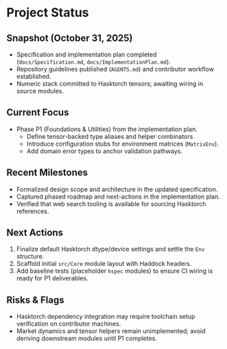 # Project Status

## Snapshot (October 31, 2025)
- Specification and implementation plan completed (`docs/Specification.md`, `docs/ImplementationPlan.md`).
- Repository guidelines published (`AGENTS.md`) and contributor workflow established.
- Numeric stack committed to Hasktorch tensors; awaiting wiring in source modules.

## Current Focus
- Phase P1 (Foundations & Utilities) from the implementation plan.
  - Define tensor-backed type aliases and helper combinators.
  - Introduce configuration stubs for environment matrices (`MatrixEnv`).
  - Add domain error types to anchor validation pathways.

## Recent Milestones
- Formalized design scope and architecture in the updated specification.
- Captured phased roadmap and next-actions in the implementation plan.
- Verified that web search tooling is available for sourcing Hasktorch references.

## Next Actions
1. Finalize default Hasktorch dtype/device settings and settle the `Env` structure.
2. Scaffold initial `src/Core` module layout with Haddock headers.
3. Add baseline tests (placeholder `hspec` modules) to ensure CI wiring is ready for P1 deliverables.

## Risks & Flags
- Hasktorch dependency integration may require toolchain setup verification on contributor machines.
- Market dynamics and tensor helpers remain unimplemented; avoid deriving downstream modules until P1 completes.
